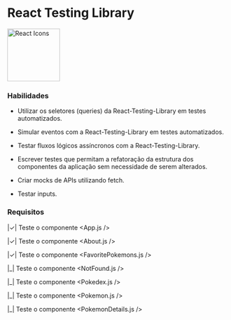 # React Testing Library
<img src="https://upload.wikimedia.org/wikipedia/commons/thumb/a/a7/React-icon.svg/1280px-React-icon.svg.png" width="120" alt="React Icons">

### Habilidades

* Utilizar os seletores (queries) da React-Testing-Library em testes automatizados.

*  Simular eventos com a React-Testing-Library em testes automatizados.

* Testar fluxos lógicos assíncronos com a React-Testing-Library.

* Escrever testes que permitam a refatoração da estrutura dos componentes da aplicação sem necessidade de serem alterados.

* Criar mocks de APIs utilizando fetch.

*  Testar inputs.

### Requisitos

|&check;| Teste o componente <App.js />

|&check;| Teste o componente <About.js />

 |&check;| Teste o componente <FavoritePokemons.js />

|_| Teste o componente <NotFound.js />

|_| Teste o componente <Pokedex.js />

|_| Teste o componente <Pokemon.js />

|_| Teste o componente <PokemonDetails.js />

<!-- |checked|unchecked|crossed|
|---|---|---|
|&check;|_|&cross;| -->
